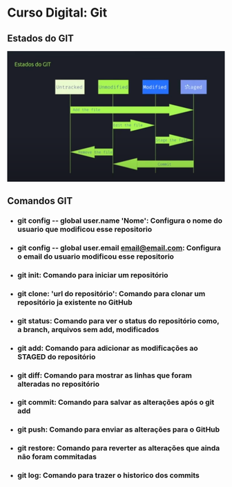 # Curso Digital: **Git**

## Estados do **GIT**

![estados](/EstadosGIT.png)

## Comandos **GIT**

- ### **git config** -- global user.name 'Nome': Configura o nome do usuario que modificou esse repositorio
- ### **git config** -- global user.email email@email.com: Configura o email do usuario modificou esse repositorio 
- ### **git init**: Comando para iniciar um repositório 
- ### **git clone**: 'url do repositório': Comando para clonar um repositório ja existente no GitHub
- ### **git status**: Comando para ver o status do repositório como, a branch, arquivos sem add, modificados
- ### **git add**: Comando para adicionar as modificações ao STAGED do repositório
- ### **git diff**: Comando para mostrar as linhas que foram alteradas no repositório
- ### **git commit**: Comando para salvar as alterações após o git add
- ### **git push**: Comando para enviar as alterações para o GitHub
- ### **git restore**: Comando para reverter as alterações que ainda não foram commitadas
- ### **git log**: Comando para trazer o historico dos commits